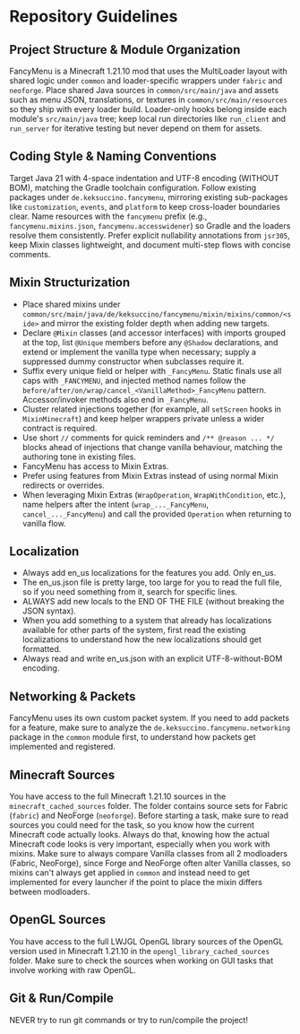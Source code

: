 # Repository Guidelines

## Project Structure & Module Organization
FancyMenu is a Minecraft 1.21.10 mod that uses the MultiLoader layout with shared logic under `common` and loader-specific wrappers under `fabric` and `neoforge`. Place shared Java sources in `common/src/main/java` and assets such as menu JSON, translations, or textures in `common/src/main/resources` so they ship with every loader build. Loader-only hooks belong inside each module's `src/main/java` tree; keep local run directories like `run_client` and `run_server` for iterative testing but never depend on them for assets.

## Coding Style & Naming Conventions
Target Java 21 with 4-space indentation and UTF-8 encoding (WITHOUT BOM), matching the Gradle toolchain configuration. Follow existing packages under `de.keksuccino.fancymenu`, mirroring existing sub-packages like `customization`, `events`, and `platform` to keep cross-loader boundaries clear. Name resources with the `fancymenu` prefix (e.g., `fancymenu.mixins.json`, `fancymenu.accesswidener`) so Gradle and the loaders resolve them consistently. Prefer explicit nullability annotations from `jsr305`, keep Mixin classes lightweight, and document multi-step flows with concise comments.

## Mixin Structurization
- Place shared mixins under `common/src/main/java/de/keksuccino/fancymenu/mixin/mixins/common/<side>` and mirror the existing folder depth when adding new targets.
- Declare `@Mixin` classes (and accessor interfaces) with imports grouped at the top, list `@Unique` members before any `@Shadow` declarations, and extend or implement the vanilla type when necessary; supply a suppressed dummy constructor when subclasses require it.
- Suffix every unique field or helper with `_FancyMenu`. Static finals use all caps with `_FANCYMENU`, and injected method names follow the `before/after/on/wrap/cancel_<VanillaMethod>_FancyMenu` pattern. Accessor/invoker methods also end in `_FancyMenu`.
- Cluster related injections together (for example, all `setScreen` hooks in `MixinMinecraft`) and keep helper wrappers private unless a wider contract is required.
- Use short `//` comments for quick reminders and `/** @reason ... */` blocks ahead of injections that change vanilla behaviour, matching the authoring tone in existing files.
- FancyMenu has access to Mixin Extras.
- Prefer using features from Mixin Extras instead of using normal Mixin redirects or overrides.
- When leveraging Mixin Extras (`WrapOperation`, `WrapWithCondition`, etc.), name helpers after the intent (`wrap_..._FancyMenu`, `cancel_..._FancyMenu`) and call the provided `Operation` when returning to vanilla flow.

## Localization
- Always add en_us localizations for the features you add. Only en_us.
- The en_us.json file is pretty large, too large for you to read the full file, so if you need something from it, search for specific lines.
- ALWAYS add new locals to the END OF THE FILE (without breaking the JSON syntax).
- When you add something to a system that already has localizations available for other parts of the system, first read the existing localizations to understand how the new localizations should get formatted.
- Always read and write en_us.json with an explicit UTF-8-without-BOM encoding.

## Networking & Packets
FancyMenu uses its own custom packet system. If you need to add packets for a feature, make sure to analyze the `de.keksuccino.fancymenu.networking` package in the `common` module first, to understand how packets get implemented and registered.

## Minecraft Sources
You have access to the full Minecraft 1.21.10 sources in the `minecraft_cached_sources` folder. The folder contains source sets for Fabric (`fabric`) and NeoForge (`neoforge`). Before starting a task, make sure to read sources you could need for the task, so you know how the current Minecraft code actually looks. Always do that, knowing how the actual Minecraft code looks is very important, especially when you work with mixins.
Make sure to always compare Vanilla classes from all 2 modloaders (Fabric, NeoForge), since Forge and NeoForge often alter Vanilla classes, so mixins can't always get applied in `common` and instead need to get implemented for every launcher if the point to place the mixin differs between modloaders.

## OpenGL Sources
You have access to the full LWJGL OpenGL library sources of the OpenGL version used in Minecraft 1.21.10 in the `opengl_library_cached_sources` folder. Make sure to check the sources when working on GUI tasks that involve working with raw OpenGL.

## Git & Run/Compile
NEVER try to run git commands or try to run/compile the project!